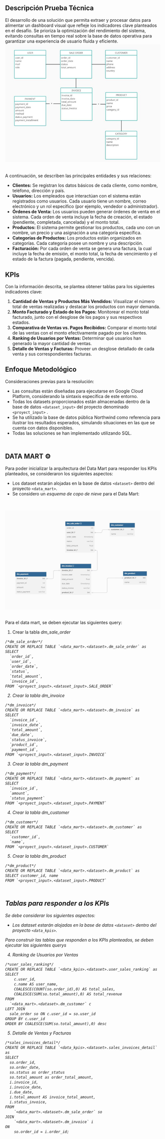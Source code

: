 ## Descripción Prueba Técnica
El desarrollo de una solución que permita extraer y procesar datos para alimentar un dashboard visual que refleje los indicadores clave planteados en el desafío. Se prioriza la optimización del rendimiento del sistema, evitando consultas en tiempo real sobre la base de datos operativa para garantizar una experiencia de usuario fluida y eficiente.
<br>
![Arquitectura de la base de datos](/images/arquitectura_bbdd.JPG)

<br>
A continuación, se describen las principales entidades y sus relaciones:

- **Clientes:** Se registran los datos básicos de cada cliente, como nombre, teléfono, dirección y país.
- **Usuarios:** Los empleados que interactúan con el sistema están registrados como usuarios. Cada usuario tiene un nombre, correo electrónico y un rol específico (por ejemplo, vendedor o administrador).
- **Órdenes de Venta:** Los usuarios pueden generar órdenes de venta en el sistema. Cada orden de venta incluye la fecha de creación, el estado (pendiente, completada, cancelada) y el monto total.
- **Productos:** El sistema permite gestionar los productos, cada uno con un nombre, un precio y una asignación a una categoría específica.
- **Categorías de Productos:** Los productos están organizados en categorías. Cada categoría posee un nombre y una descripción.
- **Facturación:** Por cada orden de venta se genera una factura, la cual incluye la fecha de emisión, el monto total, la fecha de vencimiento y el estado de la factura (pagada, pendiente, vencida).

## KPIs
Con la información descrita, se plantea obtener tablas para los siguientes indicadores clave:
1) **Cantidad de Ventas y Productos Más Vendidos:** Visualizar el número total de
ventas realizadas y destacar los productos con mayor demanda.
2) **Monto Facturado y Estado de los Pagos:** Monitorear el monto total facturado,
junto con el desglose de los pagos y sus respectivos estados.
3) **Comparativa de Ventas vs. Pagos Recibidos:** Comparar el monto total de las
ventas con el monto efectivamente pagado por los clientes.
4) **Ranking de Usuarios por Ventas:** Determinar qué usuarios han generado la mayor
cantidad de ventas.
5) **Detalle de Ventas y Facturas:** Proveer un desglose detallado de cada venta y sus
correspondientes facturas.

## Enfoque Metodológico
Consideraciones previas para la resolución:
- Las consultas están diseñadas para ejecutarse en Google Cloud Platform, considerando la sintaxis específica de este entorno.
- Todas los datasets proporcionados están almacenadas dentro de la base de datos `<dataset_input>` del proyecto denominado `<proyect_input>` .
- Se ha utilizado la base de datos pública Northwind como referencia para ilustrar los resultados esperados, simulando situaciones en las que se cuenta con datos disponibles.
- Todas las soluciones se han implementado utilizando SQL.

## <br>DATA MART ⚙️
Para poder inicializar la arquitectura del Data Mart para responder los KPIs planteados, se consideraron los siguientes aspectos:
- Los dataset estarán alojadas en la base de datos `<dataset>` dentro del proyecto `<data_mart>`.
- Se considero un _esquema de copo de nieve_ para el Data Mart:

<br>

![Arquitectura de la base de datos](/images/data_mart.JPG)

<br>
Para el data mart, se deben ejecutar las siguientes query:

1) Crear la tabla <em>dm_sale_order<em>
```
/*dm_sale_order*/
CREATE OR REPLACE TABLE `<data_mart>.<dataset>.dm_sale_order` as
SELECT
  `order_id`,
  `user_id`,
  `order_date`,
  `status`,
  `total_amount`,
  `invoice_id`,
FROM `<proyect_input>.<dataset_input>.SALE_ORDER`
```

2) Crear la tabla <em>dm_invoice<em>
```
/*dm_invoice*/
CREATE OR REPLACE TABLE `<data_mart>.<dataset>.dm_invoice` as
SELECT
  `invoice_id`,
  `invoice_date`,
  `total_amount`,
  `due_date`,
  `status_invoice`,
  `product_id`,
  `payment_id`,
FROM `<proyect_input>.<dataset_input>.INVOICE`
```

3) Crear la tabla <em>dm_payment<em>
```
/*dm_payment*/
CREATE OR REPLACE TABLE `<data_mart>.<dataset>.dm_payment` as
SELECT
  `invoice_id`,
  `amount`,
  `status_payment`
FROM `<proyect_input>.<dataset_input>.PAYMENT`
```

4) Crear la tabla <em>dm_customer<em>
```
/*dm_customer*/
CREATE OR REPLACE TABLE `<data_mart>.<dataset>.dm_customer` as
SELECT
  `customer_id`,
  `name`,
FROM `<proyect_input>.<dataset_input>.CUSTOMER`
```

5) Crear la tabla <em>dm_product<em>
```
/*dm_product*/
CREATE OR REPLACE TABLE `<data_mart>.<dataset>.dm_product` as
SELECT customer_id, name
FROM `<proyect_input>.<dataset_input>.PRODUCT`
```

## <br>Tablas para responder a los KPIs 

Se debe considerar los siguientes aspectos:
- Los dataset estarán alojadas en la base de datos `<dataset>` dentro del proyecto `<data_kpis>`.

Para construir las tablas que responden a los KPIs planteados, se deben ejecutar las siguientes querys

4) Ranking de Usuarios por Ventas

```
/*user_sales_ranking*/
CREATE OR REPLACE TABLE `<data_kpis>.<dataset>.user_sales_ranking` as
SELECT 
    c.user_id,
    c.name AS user_name,
    COALESCE(COUNT(so.order_id),0) AS total_sales,
    COALESCE(SUM(so.total_amount),0) AS total_revenue
FROM
  `<data_mart>.<dataset>.dm_customer` c
LEFT JOIN
  sale_order so ON c.user_id = so.user_id
GROUP BY c.user_id
ORDER BY COALESCE(SUM(so.total_amount),0) desc
```


5) Detalle de Ventas y Facturas
```
/*sales_invoices_detail*/
CREATE OR REPLACE TABLE `<data_kpis>.<dataset>.sales_invoices_detail` as
SELECT 
  so.order_id, 
  so.order_date,
  so.status as order_status 
  so.total_amount as order_total_amount, 
  i.invoice_id, 
  i.invoice_date,
  i.due_date,
  i.total_amount AS invoice_total_amount,
  i.status_invoice,
FROM 
    `<data_mart>.<dataset>.dm_sale_order` so
JOIN 
    `<data_mart>.<dataset>.dm_invoice` i 
ON 
    so.order_id = i.order_id;
```

